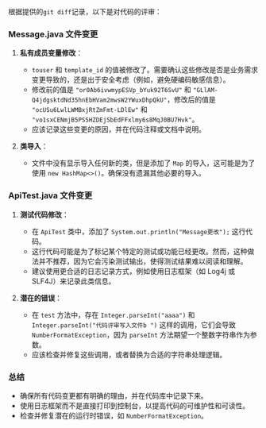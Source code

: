 根据提供的`git diff`记录，以下是对代码的评审：

### Message.java 文件变更

1. **私有成员变量修改**：
   - `touser` 和 `template_id` 的值被修改了。需要确认这些修改是否是业务需求变更导致的，还是出于安全考虑（例如，避免硬编码敏感信息）。
   - 修改前的值是 `"or0Ab6ivwmypESVp_bYuk92T6SvU"` 和 `"GLlAM-Q4jdgsktdNd35hnEbHVam2mwsW2YWuxDhpQkU"`，修改后的值是 `"ocUSu6LwlLWMBxjRtZmFmt-LDlEw"` 和 `"vo1sxCENmjB5PSSHZDEjSbEdFFxlmy6s8MqJ0BU7Hvk"`。
   - 应该记录这些变更的原因，并在代码注释或文档中说明。

2. **类导入**：
   - 文件中没有显示导入任何新的类，但是添加了 `Map` 的导入，这可能是为了使用 `new HashMap<>()`。确保没有遗漏其他必要的导入。

### ApiTest.java 文件变更

1. **测试代码修改**：
   - 在 `ApiTest` 类中，添加了 `System.out.println("Message更改");` 这行代码。
   - 这行代码可能是为了标记某个特定的测试或功能已经更改。然而，这种做法并不推荐，因为它会污染测试输出，使得测试结果难以阅读和理解。
   - 建议使用更合适的日志记录方式，例如使用日志框架（如 Log4j 或 SLF4J）来记录此类信息。

2. **潜在的错误**：
   - 在 `test` 方法中，存在 `Integer.parseInt("aaaa")` 和 `Integer.parseInt("代码评审写入文件b ")` 这样的调用，它们会导致 `NumberFormatException`，因为 `parseInt` 方法期望一个整数字符串作为参数。
   - 应该检查并修复这些调用，或者替换为合适的字符串处理逻辑。

### 总结

- 确保所有代码变更都有明确的理由，并在代码库中记录下来。
- 使用日志框架而不是直接打印到控制台，以提高代码的可维护性和可读性。
- 检查并修复潜在的运行时错误，如 `NumberFormatException`。